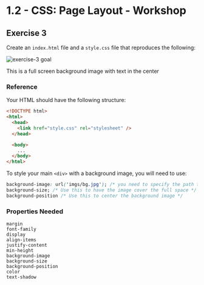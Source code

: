 # 1.2 - CSS: Page Layout - Workshop

## Exercise 3

Create an `index.html` file and a `style.css` file that reproduces the following:

![exercise-3 goal](../../__lecture/assets/ex-3-goal.png)

This is a full screen background image with text in the center

### Reference

Your HTML should have the following structure:

```html
<!DOCTYPE html>
<html>
  <head>
    <link href="style.css" rel="stylesheet" />
  </head>

  <body>
    ...
  </body>
</html>
```

<!-- - Set the body margin to 0
- Give the `<body>` a `0` margin. -->
<!-- - Use the Poppins font -->
<!-- - Use the provided image in the imgs folder -->

To style your main `<div>` with a background image, you will need to use:

```css
background-image: url('imgs/bg.jpg'); /* you need to specify the path to the file */
background-size; /* Use this to have the image cover the full space */
background-position /* Use this to center the background image */
```

### Properties Needed

```
margin
font-family
display
align-items
justify-content
min-height
background-image
background-size
background-position
color
text-shadow
```
